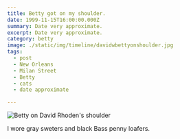 ```yaml
---
title: Betty got on my shoulder.
date: 1999-11-15T16:00:00.000Z
summary: Date very approximate.
excerpt: Date very approximate.
category: betty
image: ./static/img/timeline/davidwbettyonshoulder.jpg
tags:
  - post 
  - New Orleans
  - Milan Street
  - Betty
  - cats
  - date approximate

---
```


![Betty on David Rhoden's shoulder](/static/img/betty/davidwbettyonshoulder.jpg "Betty on David Rhoden's shoulder")

I wore gray sweters and black Bass penny loafers.